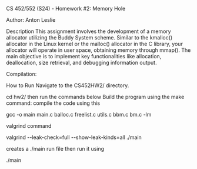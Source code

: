 CS 452/552 (S24) - Homework #2: Memory Hole

Author: Anton Leslie

Description
This assignment involves the development of a memory allocator utilizing the Buddy System scheme. Similar to the kmalloc() allocator in the Linux kernel or the malloc() allocator in the C library, your allocator will operate in user space, obtaining memory through mmap(). The main objective is to implement key functionalities like allocation, deallocation, size retrieval, and debugging information output.

Compilation:

How to Run
Navigate to the CS452HW2/ directory.

cd hw2/
then run the commands below 
Build the program using the make command:
compile the code using this 

gcc -o main main.c balloc.c freelist.c utils.c bbm.c bm.c -lm

valgrind command 

valgrind --leak-check=full --show-leak-kinds=all ./main

creates a ./main run file 
then run it using 

./main

